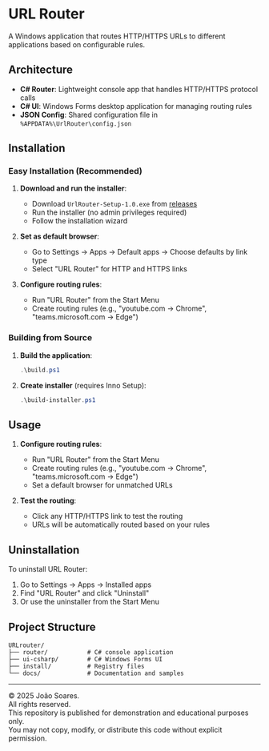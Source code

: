 # URL Router

A Windows application that routes HTTP/HTTPS URLs to different applications based on configurable rules.

## Architecture

- **C# Router**: Lightweight console app that handles HTTP/HTTPS protocol calls
- **C# UI**: Windows Forms desktop application for managing routing rules
- **JSON Config**: Shared configuration file in `%APPDATA%\UrlRouter\config.json`

## Installation

### Easy Installation (Recommended)

1. **Download and run the installer**:
   - Download `UrlRouter-Setup-1.0.exe` from [releases](https://github.com/Morthor/url_router/releases/tag/1.0)
   - Run the installer (no admin privileges required)
   - Follow the installation wizard

2. **Set as default browser**:
   - Go to Settings → Apps → Default apps → Choose defaults by link type
   - Select "URL Router" for HTTP and HTTPS links

3. **Configure routing rules**:
   - Run "URL Router" from the Start Menu
   - Create routing rules (e.g., "youtube.com → Chrome", "teams.microsoft.com → Edge")

### Building from Source

1. **Build the application**:
   ```powershell
   .\build.ps1
   ```

2. **Create installer** (requires Inno Setup):
   ```powershell
   .\build-installer.ps1
   ```

## Usage

1. **Configure routing rules**:
   - Run "URL Router" from the Start Menu
   - Create routing rules (e.g., "youtube.com → Chrome", "teams.microsoft.com → Edge")
   - Set a default browser for unmatched URLs

2. **Test the routing**:
   - Click any HTTP/HTTPS link to test the routing
   - URLs will be automatically routed based on your rules

## Uninstallation

To uninstall URL Router:
1. Go to Settings → Apps → Installed apps
2. Find "URL Router" and click "Uninstall"
3. Or use the uninstaller from the Start Menu

## Project Structure

```
URLrouter/
├── router/           # C# console application
├── ui-csharp/        # C# Windows Forms UI
├── install/          # Registry files
└── docs/             # Documentation and samples
```

---

© 2025 João Soares.  
All rights reserved.  
This repository is published for demonstration and educational purposes only.  
You may not copy, modify, or distribute this code without explicit permission.